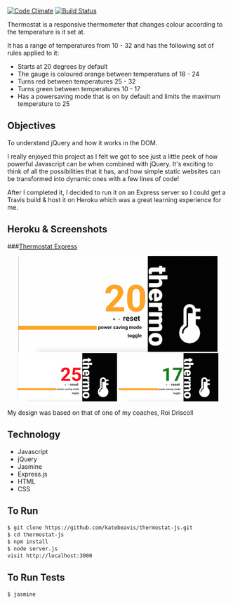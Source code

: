 [![Code Climate](https://codeclimate.com/github/katebeavis/thermostat-express/badges/gpa.svg)](https://codeclimate.com/github/katebeavis/thermostat-express) [![Build Status](https://travis-ci.org/katebeavis/thermostat-express.svg?branch=master)](https://travis-ci.org/katebeavis/thermostat-express)

Thermostat is a responsive thermometer that changes colour according to the temperature is it set at.

It has a range of temperatures from 10 - 32 and has the following set of rules applied to it:
- Starts at 20 degrees by default
- The gauge is coloured orange between temperatues of 18 - 24
- Turns red between temperatures 25 - 32
- Turns green between temperatures 10 - 17
- Has a powersaving mode that is on by default and limits the maximum temperature to 25

## Objectives
To understand jQuery and how it works in the DOM.

I really enjoyed this project as I felt we got to see just a little peek of how powerful Javascript can be when combined with jQuery. It's exciting to think of all the possibilities that it has, and how simple static websites can be transformed into dynamic ones with a few lines of code!

After I completed it, I decided to run it on an Express server so I could get a Travis build & host it on Heroku which was a great learning experience for me.

## Heroku & Screenshots
###[Thermostat Express](https://thermostat-express.herokuapp.com)
<div align="center">
  <img width="90%" src="public/img/orange-thermo.png">
</div>
<div align="center">
  <img width="45%" src="public/img/red-thermo.png">
  <img width="45%" src="public/img/green-thermo.png">
</div>


My design was based on that of one of my coaches, Roi Driscoll

## Technology
- Javascript
- jQuery
- Jasmine
- Express.js
- HTML
- CSS

## To Run
```
$ git clone https://github.com/katebeavis/thermostat-js.git
$ cd thermostat-js
$ npm install
$ node server.js
visit http://localhost:3000
```

## To Run Tests
```
$ jasmine
```
